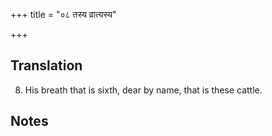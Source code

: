 +++
title = "०८ तस्य व्रात्यस्य"

+++
## Translation
8. His breath that is sixth, dear by name, that is these cattle.

## Notes

